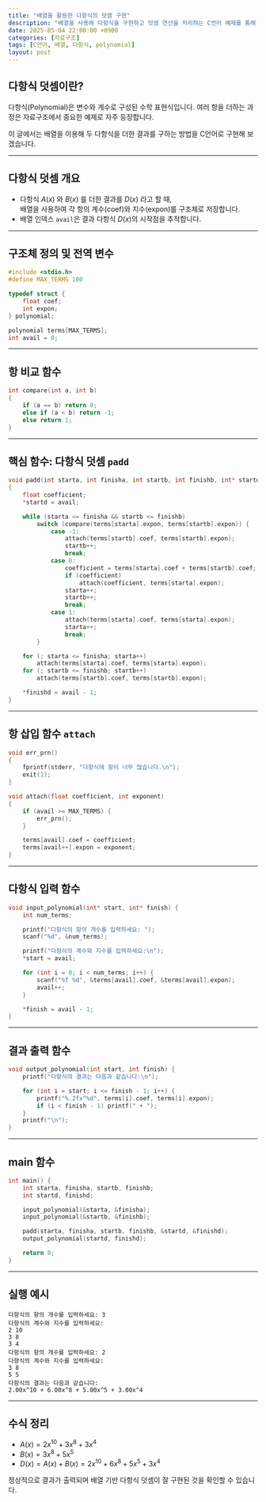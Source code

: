 ```yaml
---
title: "배열을 활용한 다항식의 덧셈 구현"
description: "배열을 사용해 다항식을 구현하고 덧셈 연산을 처리하는 C언어 예제를 통해 자료구조 개념을 정리합니다."
date: 2025-05-04 22:00:00 +0900
categories: [자료구조]
tags: [C언어, 배열, 다항식, polynomial]
layout: post
---
```



## 다항식 덧셈이란?

다항식(Polynomial)은 변수와 계수로 구성된 수학 표현식입니다. 여러 항을 더하는 과정은 자료구조에서 중요한 예제로 자주 등장합니다.

이 글에서는 배열을 이용해 두 다항식을 더한 결과를 구하는 방법을 C언어로 구현해 보겠습니다.

---

## 다항식 덧셈 개요

- 다항식 $A(x)$ 와 $B(x)$ 를 더한 결과를 $D(x)$ 라고 할 때,  
  배열을 사용하여 각 항의 계수(coef)와 지수(expon)를 구조체로 저장합니다.
- 배열 인덱스 `avail`은 결과 다항식 $D(x)$의 시작점을 추적합니다.

---

## 구조체 정의 및 전역 변수

```c
#include <stdio.h>
#define MAX_TERMS 100

typedef struct {
    float coef;
    int expon;
} polynomial;

polynomial terms[MAX_TERMS];
int avail = 0;
```


---

## 항 비교 함수

```c
int compare(int a, int b)
{
    if (a == b) return 0;
    else if (a < b) return -1;
    else return 1;
}
```

---

## 핵심 함수: 다항식 덧셈 `padd`

```c
void padd(int starta, int finisha, int startb, int finishb, int* startd, int* finishd)
{
    float coefficient;
    *startd = avail;

    while (starta <= finisha && startb <= finishb)
        switch (compare(terms[starta].expon, terms[startb].expon)) {
            case -1:
                attach(terms[startb].coef, terms[startb].expon);
                startb++;
                break;
            case 0:
                coefficient = terms[starta].coef + terms[startb].coef;
                if (coefficient)
                    attach(coefficient, terms[starta].expon);
                starta++;
                startb++;
                break;
            case 1:
                attach(terms[starta].coef, terms[starta].expon);
                starta++;
                break;
        }

    for (; starta <= finisha; starta++)
        attach(terms[starta].coef, terms[starta].expon);
    for (; startb <= finishb; startb++)
        attach(terms[startb].coef, terms[startb].expon);

    *finishd = avail - 1;
}
```

---

## 항 삽입 함수 `attach`

```c
void err_prn()
{
    fprintf(stderr, "다항식에 항이 너무 많습니다.\n");
    exit(1);
}

void attach(float coefficient, int exponent)
{
    if (avail >= MAX_TERMS) {
        err_prn();
    }

    terms[avail].coef = coefficient;
    terms[avail++].expon = exponent;
}
```

---

## 다항식 입력 함수

```c
void input_polynomial(int* start, int* finish) {
    int num_terms;

    printf("다항식의 항의 개수를 입력하세요: ");
    scanf("%d", &num_terms);

    printf("다항식의 계수와 지수를 입력하세요:\n");
    *start = avail;

    for (int i = 0; i < num_terms; i++) {
        scanf("%f %d", &terms[avail].coef, &terms[avail].expon);
        avail++;
    }

    *finish = avail - 1;
}
```

---

## 결과 출력 함수

```c
void output_polynomial(int start, int finish) {
    printf("다항식의 결과는 다음과 같습니다:\n");

    for (int i = start; i <= finish - 1; i++) {
        printf("%.2fx^%d", terms[i].coef, terms[i].expon);
        if (i < finish - 1) printf(" + ");
    }
    printf("\n");
}
```

---

## main 함수

```c
int main() {
    int starta, finisha, startb, finishb;
    int startd, finishd;

    input_polynomial(&starta, &finisha);
    input_polynomial(&startb, &finishb);

    padd(starta, finisha, startb, finishb, &startd, &finishd);
    output_polynomial(startd, finishd);

    return 0;
}
```

---

## 실행 예시

```
다항식의 항의 개수를 입력하세요: 3
다항식의 계수와 지수를 입력하세요:
2 10
3 8
3 4
다항식의 항의 개수를 입력하세요: 2
다항식의 계수와 지수를 입력하세요:
3 8
5 5
다항식의 결과는 다음과 같습니다:
2.00x^10 + 6.00x^8 + 5.00x^5 + 3.00x^4
```

---

## 수식 정리

- $A(x) = 2x^{10} + 3x^8 + 3x^4$
- $B(x) = 3x^8 + 5x^5$
- $D(x) = A(x) + B(x) = 2x^{10} + 6x^8 + 5x^5 + 3x^4$

정상적으로 결과가 출력되며 배열 기반 다항식 덧셈이 잘 구현된 것을 확인할 수 있습니다.

